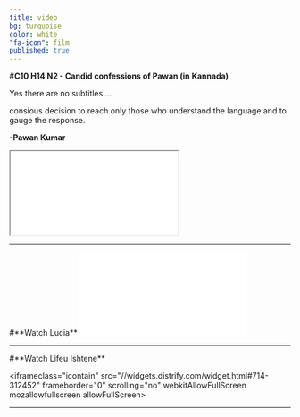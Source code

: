 ```yaml
---
title: video
bg: turquoise
color: white
"fa-icon": film
published: true
---
```


#**C10 H14 N2 - Candid confessions of Pawan (in Kannada)**


Yes there are no subtitles ...

consious decision to reach only those who understand the language and to gauge the response.

<span id="signature">**-Pawan Kumar**</span>

<div class="icontain"><iframe src="//www.youtube.com/embed/Oaoctj4uanY" allowfullscreen></iframe></div>

<hr>
#**Watch Lucia**

<iframe class="icontain"  src="//widgets.distrify.com/widget.html#3254-312452" frameborder="0" scrolling="no" webkitAllowFullScreen mozallowfullscreen allowFullScreen></iframe>
<hr>
#**Watch Lifeu Ishtene**

<iframeclass="icontain"  src="//widgets.distrify.com/widget.html#714-312452" frameborder="0" scrolling="no" webkitAllowFullScreen mozallowfullscreen allowFullScreen></iframe>

<hr>
